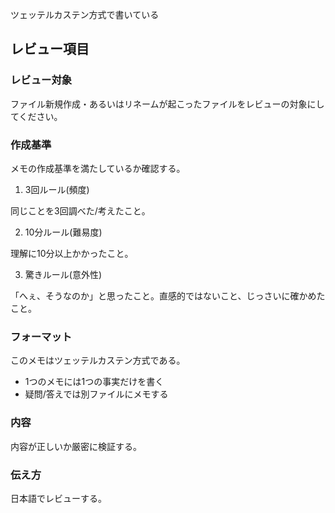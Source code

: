 ツェッテルカステン方式で書いている

## レビュー項目

### レビュー対象

ファイル新規作成・あるいはリネームが起こったファイルをレビューの対象にしてください。

### 作成基準

メモの作成基準を満たしているか確認する。

1. 3回ルール(頻度)

同じことを3回調べた/考えたこと。

2. 10分ルール(難易度)

理解に10分以上かかったこと。

3. 驚きルール(意外性)

「へぇ、そうなのか」と思ったこと。直感的ではないこと、じっさいに確かめたこと。

### フォーマット

このメモはツェッテルカステン方式である。

- 1つのメモには1つの事実だけを書く
- 疑問/答えでは別ファイルにメモする

### 内容

内容が正しいか厳密に検証する。

### 伝え方

日本語でレビューする。
